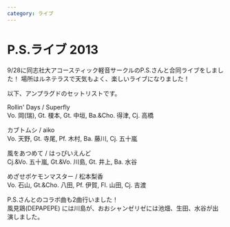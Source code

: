```yaml
---
category: ライブ
---
```

# P.S.ライブ 2013

9/28に同志社大アコースティック軽音サークルのP.S.さんと合同ライブをしました！
場所はルネテラスで天気もよく、楽しいライブになりました！

以下、アンプラグドのセットリストです。

Rollin' Days / Superfly<br>
Vo. 岡(瑞), Gt. 榎本, Gt. 中垣, Ba.&Cho. 得津, Cj. 高橋

カブトムシ / aiko<br>
Vo. 天野, Gt. 寺尾, Pf. 木村, Ba. 藤川, Cj. 五十嵐

風をあつめて / はっぴいえんど<br>
Cj.&Vo. 五十嵐, Gt.&Vo. 川島, Gt. 井上, Ba. 水谷

めざせポケモンマスター / 松本梨香<br>
Vo. 石山, Gt.&Cho. 八田, Pf. 伊賀, Fl. 山田, Cj. 吉渡

P.S.さんとのコラボ曲も2曲行いました！<br>
風見鶏(DEPAPEPE) には川島が、おおシャンゼリゼには池畑、生田、水谷が出演しました。
